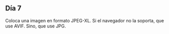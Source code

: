 ## Día 7

Coloca una imagen en formato JPEG-XL. Si el navegador no la soporta, que use AVIF. Sino, que use JPG.
